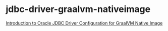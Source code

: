 # jdbc-driver-graalvm-nativeimage
[Introduction to Oracle JDBC Driver Configuration for GraalVM Native Image](https://juarezjunior.medium.com/introduction-to-oracle-jdbc-driver-configuration-for-graalvm-native-image-6130e699d03b)
